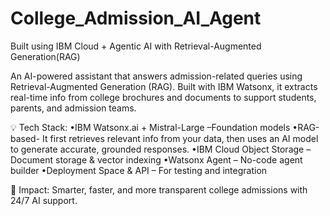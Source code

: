 # College_Admission_AI_Agent
Built using IBM Cloud + Agentic AI with Retrieval-Augmented Generation(RAG)

An AI-powered assistant that answers admission-related queries using Retrieval-Augmented Generation (RAG). Built with IBM Watsonx, it extracts real-time info from college brochures and documents to support students, parents, and admission teams.

💡 Tech Stack:
•IBM Watsonx.ai + Mistral-Large –Foundation models
•RAG-based- It first retrieves relevant info from your data, then uses an AI model to generate accurate, grounded responses.
•IBM Cloud Object Storage – Document storage & vector indexing
•Watsonx Agent – No-code agent builder
•Deployment Space & API – For testing and integration


🎯 Impact:
Smarter, faster, and more transparent college admissions with 24/7 AI support.
